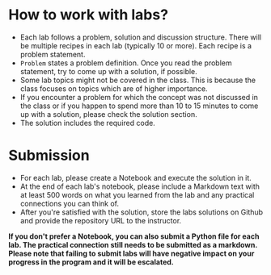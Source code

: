 # How to work with labs?

- Each lab follows a problem, solution and discussion structure. There will be
  multiple recipes in each lab (typically 10 or more). Each recipe is a problem
  statement.
- `Problem` states a problem definition. Once you read the problem statement,
  try to come up with a solution, if possible.
- Some lab topics might not be covered in the class. This is because the class
  focuses on topics which are of higher importance.
- If you encounter a problem for which the concept was not discussed in the
  class or if you happen to spend more than 10 to 15 minutes to come up with a
  solution, please check the solution section.
- The solution includes the required code.

# Submission

- For each lab, please create a Notebook and execute the solution in it.
- At the end of each lab's notebook, please include a Markdown text with at
  least 500 words on what you learned from the lab and any practical connections
  you can think of.
- After you're satisfied with the solution, store the labs solutions on Github
  and provide the repository URL to the instructor.

__If you don't prefer a Notebook, you can also submit a Python file for each
lab. The practical connection still needs to be submitted as a markdown.__
__Please note that failing to submit labs will have negative impact on your
progress in the program and it will be escalated.__
